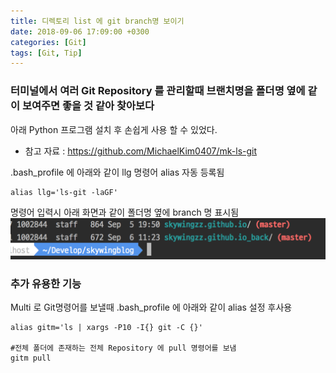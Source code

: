 ```yaml
---
title: 디렉토리 list 에 git branch명 보이기
date: 2018-09-06 17:09:00 +0300
categories: [Git]
tags: [Git, Tip]
---
```


### 터미널에서 여러 Git Repository 를 관리할때 브랜치명을 폴더명 옆에 같이 보여주면 좋을 것 같아 찾아보다
아래 Python 프로그램 설치 후 손쉽게 사용 할 수 있었다.
- 참고 자료 : https://github.com/MichaelKim0407/mk-ls-git

.bash_profile 에 아래와 같이 llg 명령어 alias 자동 등록됨
```shell
alias llg='ls-git -laGF'
```
명령어 입력시 아래 화면과 같이 폴더명 옆에 branch 명 표시됨
![](/assets/images/git-multi-llg.png)


### 추가 유용한 기능
Multi 로 Git명령어를 보낼때 .bash_profile 에 아래와 같이 alias 설정 후사용
```shell
alias gitm='ls | xargs -P10 -I{} git -C {}'

#전체 폴더에 존재하는 전체 Repository 에 pull 명령어를 보냄
gitm pull
```
